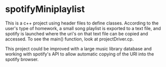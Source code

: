 # spotifyMiniplaylist


This is a c++ project using header files to define classes. According to the user's type of homework, a small song playlist is exported to a text file, and spotify is launched where the uri's on that text file can be copied and accessed. To see the main() function, look at projectDriver.cp.

This project could be improved with a large music library database and working with spotify's API to allow automatic copying of the URI into the spotify browser.
